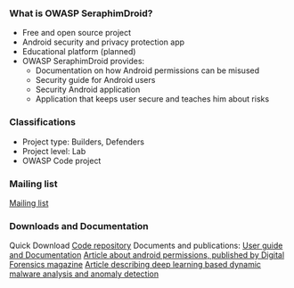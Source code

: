 ### What is OWASP SeraphimDroid?
* Free and open source project
* Android security and privacy protection app
* Educational platform (planned)
* OWASP SeraphimDroid provides:
  * Documentation on how Android permissions can be misused
  * Security guide for Android users
  * Security Android application
  * Application that keeps user secure and teaches him about risks

### Classifications

* Project type: Builders, Defenders
* Project level: Lab
* OWASP Code project

### Mailing list
[Mailing list](https://lists.owasp.org/mailman/listinfo/owasp_seraphimdroid_project)


### Downloads and Documentation
Quick Download
[Code repository](https://github.com/nikolamilosevic86/owasp-seraphimdroid)
Documents and publications:
[User guide and Documentation](http://inspiratron.org/OWASPSeraphimdroid/SeraphimdroidDocumentation.pdf)
[Article about android permissions, published by Digital Forensics magazine](http://inspiratron.org/AndroidSecurity.pdf)
[Article describing deep learning based dynamic malware analysis and anomaly detection](https://arxiv.org/ftp/arxiv/papers/1910/1910.10660.pdf)

